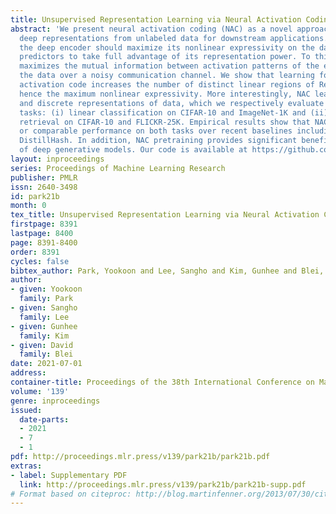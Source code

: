 ```yaml
---
title: Unsupervised Representation Learning via Neural Activation Coding
abstract: 'We present neural activation coding (NAC) as a novel approach for learning
  deep representations from unlabeled data for downstream applications. We argue that
  the deep encoder should maximize its nonlinear expressivity on the data for downstream
  predictors to take full advantage of its representation power. To this end, NAC
  maximizes the mutual information between activation patterns of the encoder and
  the data over a noisy communication channel. We show that learning for a noise-robust
  activation code increases the number of distinct linear regions of ReLU encoders,
  hence the maximum nonlinear expressivity. More interestingly, NAC learns both continuous
  and discrete representations of data, which we respectively evaluate on two downstream
  tasks: (i) linear classification on CIFAR-10 and ImageNet-1K and (ii) nearest neighbor
  retrieval on CIFAR-10 and FLICKR-25K. Empirical results show that NAC attains better
  or comparable performance on both tasks over recent baselines including SimCLR and
  DistillHash. In addition, NAC pretraining provides significant benefits to the training
  of deep generative models. Our code is available at https://github.com/yookoon/nac.'
layout: inproceedings
series: Proceedings of Machine Learning Research
publisher: PMLR
issn: 2640-3498
id: park21b
month: 0
tex_title: Unsupervised Representation Learning via Neural Activation Coding
firstpage: 8391
lastpage: 8400
page: 8391-8400
order: 8391
cycles: false
bibtex_author: Park, Yookoon and Lee, Sangho and Kim, Gunhee and Blei, David
author:
- given: Yookoon
  family: Park
- given: Sangho
  family: Lee
- given: Gunhee
  family: Kim
- given: David
  family: Blei
date: 2021-07-01
address:
container-title: Proceedings of the 38th International Conference on Machine Learning
volume: '139'
genre: inproceedings
issued:
  date-parts:
  - 2021
  - 7
  - 1
pdf: http://proceedings.mlr.press/v139/park21b/park21b.pdf
extras:
- label: Supplementary PDF
  link: http://proceedings.mlr.press/v139/park21b/park21b-supp.pdf
# Format based on citeproc: http://blog.martinfenner.org/2013/07/30/citeproc-yaml-for-bibliographies/
---
```

